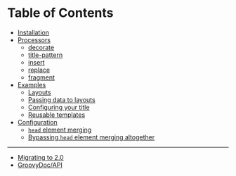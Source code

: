 
Table of Contents
=================

 - [Installation](Installation.md)
 - [Processors](Processors.md)
    - [decorate](Processors.md#decorate)
    - [title-pattern](Processors.md#title-pattern)
    - [insert](Processors.md#insert)
    - [replace](Processors.md#replace)
    - [fragment](Processors.md#fragment)
 - [Examples](Examples.md)
    - [Layouts](Examples.md#layouts)
    - [Passing data to layouts](Examples.md#passing-data-to-layouts)
    - [Configuring your title](Examples.md#configuring-your-title)
    - [Reusable templates](Examples.md#reusable-templates)
 - [Configuration](Configuration.md)
    - [`head` element merging](Configuration.md#head-element-merging)
    - [Bypassing `head` element merging altogether](Configuration.md#bypassing-head-element-merging-altogether)

---

 - [Migrating to 2.0](MigrationGuide.md)
 - [GroovyDoc/API](https://ultraq.github.io/thymeleaf-layout-dialect/groovydoc/)
